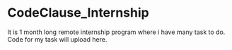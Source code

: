 # CodeClause_Internship
It is 1 month long remote internship program where i have many task to do. Code for my task will upload here. 
